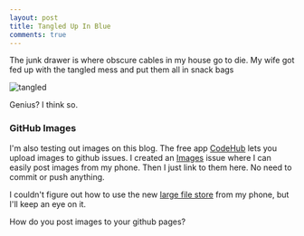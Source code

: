 ```yaml
---
layout: post
title: Tangled Up In Blue
comments: true
---
```

The junk drawer is where obscure cables in my house go to die. My wife got fed up with the tangled mess and put them all in snack bags

![tangled](https://camo.githubusercontent.com/5f8815e0ad039fdd216f2a7d1ad9ad20f15a94ce/687474703a2f2f692e696d6775722e636f6d2f686e79775752422e6a7067)

Genius? I think so. 

### GitHub Images
I'm also testing out images on this blog. The free app [CodeHub](https://itunes.apple.com/us/app/codehub-a-client-for-github/id707173885?mt=8) lets you upload images to github issues. I created an [Images](https://github.com/josephgardner/josephgardner.github.io/issues/1) issue where I can easily post images from my phone. Then I just link to them here. No need to commit or push anything. 

I couldn't figure out how to use the new [large file store](https://github.com/blog/1986-announcing-git-large-file-storage-lfs) from my phone, but I'll keep an eye on it. 

How do you post images to your github pages?